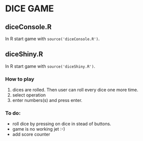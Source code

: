 # DICE GAME

## diceConsole.R

In R start game with `source('diceConsole.R')`.

## diceShiny.R

In R start game with `source('diceShiny.R')`.

### How to play

1. dices are rolled. Then user can roll every dice one more time.
2. select operation
3. enter numbers(s) and press enter.

### To do:

- roll dice by pressing on dice in stead of buttons.
- game is no working jet :-)
- add score counter
